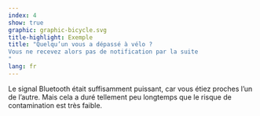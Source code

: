 ```yaml
---
index: 4
show: true
graphic: graphic-bicycle.svg
title-highlight: Exemple
title: "Quelqu’un vous a dépassé à vélo ?
Vous ne recevez alors pas de notification par la suite
"
lang: fr
---
```


Le signal Bluetooth était suffisamment puissant, car vous étiez proches l’un de l’autre. Mais cela a duré tellement peu longtemps que le risque de contamination est très faible. 
